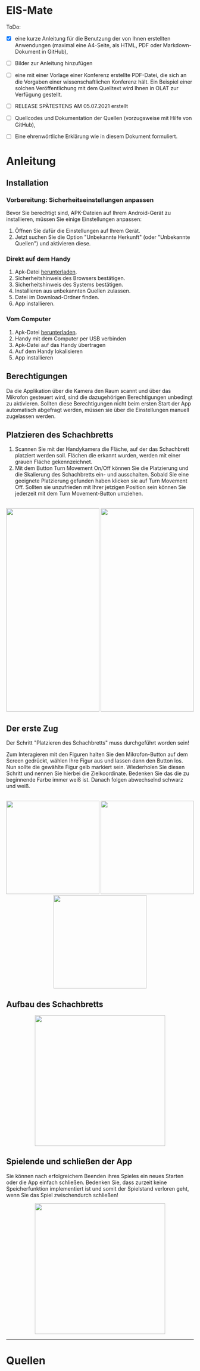 # EIS-Mate
ToDo:
- [X] eine kurze Anleitung für die Benutzung der von Ihnen erstellten Anwendungen (maximal eine A4-Seite, als HTML, PDF oder Markdown-Dokument in GitHub),
- [ ] Bilder zur Anleitung hinzufügen
- [ ] eine mit einer Vorlage einer Konferenz erstellte PDF-Datei, die sich an die Vorgaben einer wissenschaftlichen Konferenz hält. Ein Beispiel einer solchen Veröffentlichung mit dem   Quelltext wird Ihnen in OLAT zur Verfügung gestellt.
- [ ] RELEASE SPÄTESTENS AM 05.07.2021 erstellt
- [ ] Quellcodes und Dokumentation der Quellen (vorzugsweise mit Hilfe von GitHub),
- [ ] Eine ehrenwörtliche Erklärung wie in diesem Dokument formuliert.


# Anleitung
## Installation 

### Vorbereitung: Sicherheitseinstellungen anpassen

Bevor Sie berechtigt sind, APK-Dateien auf Ihrem Android-Gerät zu installieren, müssen Sie einige Einstellungen anpassen:

1. Öffnen Sie dafür die Einstellungen auf Ihrem Gerät.
2. Jetzt suchen Sie die Option "Unbekannte Herkunft" (oder "Unbekannte Quellen") und aktivieren diese. 


### Direkt auf dem Handy 
1. Apk-Datei [herunterladen](https://github.com/AdrianRisch/EIS-Mate/releases).
2. Sicherheitshinweis des Browsers bestätigen.
3. Sicherheitshinweis des Systems bestätigen.
4. Installieren aus unbekannten Quellen zulassen.
5. Datei im Download-Ordner finden.
6. App installieren.

### Vom Computer
1. Apk-Datei [herunterladen](https://github.com/AdrianRisch/EIS-Mate/releases).
2. Handy mit dem Computer per USB verbinden
3. Apk-Datei auf das Handy übertragen 
4. Auf dem Handy lokalisieren 
5. App installieren

## Berechtigungen

Da die Applikation über die Kamera den Raum scannt und über das Mikrofon gesteuert wird, sind die dazugehörigen Berechtigungen unbedingt zu aktivieren.
Sollten diese Berechtigungen nicht beim ersten Start der App automatisch abgefragt werden, müssen sie über die Einstellungen manuell zugelassen werden.

## Platzieren des Schachbretts 

1. Scannen Sie mit der Handykamera die Fläche, auf der das Schachbrett platziert werden soll. Flächen die erkannt wurden, werden mit einer grauen Fläche gekennzeichnet.
2. Mit dem Button Turn Movement On/Off können Sie die Platzierung und die Skalierung des Schachbretts ein- und ausschalten. Sobald Sie eine geeignete Platzierung gefunden haben klicken sie auf Turn Movement Off. Sollten sie unzufrieden mit Ihrer jetzigen Position sein können Sie jederzeit mit dem Turn Movement-Button umziehen.
<br><br>
<p align="center">
  <img src="https://user-images.githubusercontent.com/50317883/123965686-fbfdff80-d9b4-11eb-8a9a-4fa89d0b735b.gif" width="250" height=" 545"/>
  <img src="https://user-images.githubusercontent.com/50317883/123960927-24372f80-d9b0-11eb-8b8c-102ea70aaa36.png" width="250" height=" 545"/>
</p>

## Der erste Zug

Der Schritt "Platzieren des Schachbretts" muss durchgeführt worden sein!

Zum Interagieren mit den Figuren halten Sie den Mikrofon-Button auf dem Screen gedrückt, wählen Ihre Figur aus und lassen dann den Button los. Nun sollte die gewählte Figur gelb markiert sein. Wiederholen Sie diesen Schritt und nennen Sie hierbei die Zielkoordinate. Bedenken Sie das die zu beginnende Farbe immer weiß ist. Danach folgen abwechselnd schwarz und weiß.
<br><br>
<p align="center">
 <img src="https://user-images.githubusercontent.com/50317883/123961244-6eb8ac00-d9b0-11eb-873e-4a71922a1077.png" width="250"/>
 <img src="https://user-images.githubusercontent.com/50317883/123961272-75472380-d9b0-11eb-870a-90cdd77f5ac5.png" width="250"/>
 <img src="https://user-images.githubusercontent.com/50317883/123961292-7aa46e00-d9b0-11eb-99b4-a4e330bb9832.png" width="250"/>
</p>


## Aufbau des Schachbretts

<p align="center">
  <img src="https://user-images.githubusercontent.com/50317883/123959792-d8d05180-d9ae-11eb-8708-87cd23b2ddf1.png" width="350"/>
</p>


## Spielende und schließen der App
Sie können nach erfolgreichem Beenden ihres Spieles ein neues Starten oder die App einfach schließen.
Bedenken Sie, dass zurzeit keine Speicherfunktion implementiert ist und somit der Spielstand verloren geht, wenn Sie das Spiel zwischendurch schließen!

<p align="center">
  <img src="https://user-images.githubusercontent.com/50317883/123966070-56975b80-d9b5-11eb-90bb-96d69f87b423.png" width="350"/>
</p>


---
# Quellen
